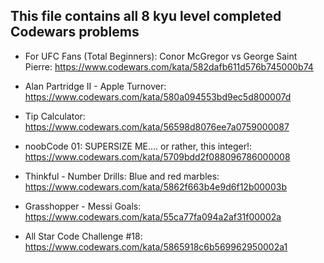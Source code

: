 ## This file contains all 8 kyu level completed Codewars problems

- For UFC Fans (Total Beginners): Conor McGregor vs George Saint Pierre: https://www.codewars.com/kata/582dafb611d576b745000b74

- Alan Partridge II - Apple Turnover: https://www.codewars.com/kata/580a094553bd9ec5d800007d

- Tip Calculator: https://www.codewars.com/kata/56598d8076ee7a0759000087

- noobCode 01: SUPERSIZE ME.... or rather, this integer!: https://www.codewars.com/kata/5709bdd2f088096786000008

- Thinkful - Number Drills: Blue and red marbles: https://www.codewars.com/kata/5862f663b4e9d6f12b00003b

- Grasshopper - Messi Goals: https://www.codewars.com/kata/55ca77fa094a2af31f00002a

- All Star Code Challenge #18: https://www.codewars.com/kata/5865918c6b569962950002a1

